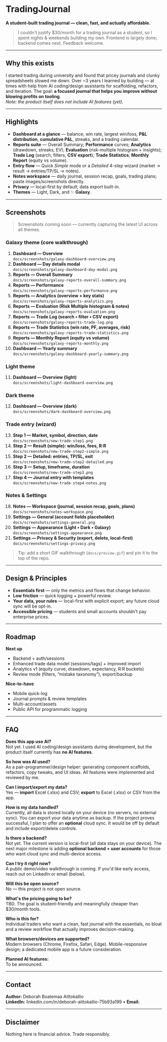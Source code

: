 # TradingJournal
**A student-built trading journal — clean, fast, and actually affordable.**

> I couldn't justify $30/month for a trading journal as a student, so I spent nights & weekends building my own. Frontend is largely done; backend comes next. Feedback welcome.

---

## Why this exists
I started trading during university and found that pricey journals and clunky spreadsheets slowed me down. Over ~3 years I learned by building — at times with help from AI coding/design assistants for scaffolding, refactors, and iteration. The goal: **a focused journal that helps you improve without blowing profits on tooling**.  
*Note: the product itself does not include AI features (yet).*

---

## Highlights
- **Dashboard at a glance** — balance, win rate, largest win/loss, **P&L distribution**, **cumulative P&L**, streaks, and a trading calendar.
- **Reports suite** — Overall Summary; **Performance** curves; **Analytics** (drawdown, streaks, EV); **Evaluation** (risk-multiple histogram + insights); **Trade Log** (search, filters, **CSV export**); **Trade Statistics**; **Monthly Report** (equity vs volume).
- **Entry flow** — Quick *Simple* mode or a *Detailed* 4-step wizard (market → result → entries/TP/SL → notes).
- **Notes workspace** — daily journal, session recap, goals, trading plans; paste images/screenshots directly.
- **Privacy** — local-first by default; data export built-in.
- **Themes** — Light, Dark, and ✨ **Galaxy**.

---

## Screenshots
> Screenshots coming soon — currently capturing the latest UI across all themes.

### Galaxy theme (core walkthrough)
1. **Dashboard — Overview**  
   `docs/screenshots/galaxy-dashboard-overview.png`
2. **Dashboard — Day details modal**  
   `docs/screenshots/galaxy-dashboard-day-modal.png`
3. **Reports — Overall Summary**  
   `docs/screenshots/galaxy-reports-overall-summary.png`
4. **Reports — Performance**  
   `docs/screenshots/galaxy-reports-performance.png`
5. **Reports — Analytics (overview + key stats)**  
   `docs/screenshots/galaxy-reports-analytics.png`
6. **Reports — Evaluation (Risk Multiple histogram & notes)**  
   `docs/screenshots/galaxy-reports-evaluation.png`
7. **Reports — Trade Log (search • filter • CSV export)**  
   `docs/screenshots/galaxy-reports-trade-log.png`
8. **Reports — Trade Statistics (win rate, PF, averages, risk)**  
   `docs/screenshots/galaxy-reports-trade-statistics.png`
9. **Reports — Monthly Report (equity vs volume)**  
   `docs/screenshots/galaxy-reports-monthly.png`
10. **Dashboard — Yearly summary**  
    `docs/screenshots/galaxy-dashboard-yearly-summary.png`

### Light theme
11. **Dashboard — Overview (light)**  
    `docs/screenshots/light-dashboard-overview.png`

### Dark theme
12. **Dashboard — Overview (dark)**  
    `docs/screenshots/dark-dashboard-overview.png`

### Trade entry (wizard)
13. **Step 1 — Market, symbol, direction, date**  
    `docs/screenshots/new-trade-step1.png`
14. **Step 2 — Result (simple): win/loss, fees, R:R**  
    `docs/screenshots/new-trade-step2-simple.png`
15. **Step 2 — Detailed: entries, TP/SL, exit**  
    `docs/screenshots/new-trade-step2-detailed.png`
16. **Step 3 — Setup, timeframe, duration**  
    `docs/screenshots/new-trade-step3.png`
17. **Step 4 — Journal entry with templates**  
    `docs/screenshots/new-trade-step4-notes.png`

### Notes & Settings
18. **Notes — Workspace (journal, session recap, goals, plans)**  
    `docs/screenshots/notes-workspace.png`
19. **Settings — General (account fields placeholder)**  
    `docs/screenshots/settings-general.png`
20. **Settings — Appearance (Light • Dark • Galaxy)**  
    `docs/screenshots/settings-appearance.png`
21. **Settings — Privacy & Security (export, delete, local-first)**  
    `docs/screenshots/settings-privacy.png`

> Tip: add a short GIF walkthrough (`docs/preview.gif`) and pin it to the top of the repo.

---

## Design & Principles
- **Essentials first** — only the metrics and flows that change behavior.
- **Low friction** — quick logging + powerful review.
- **Your data, your rules** — local-first with explicit export; any future cloud sync will be opt-in.
- **Accessible pricing** — students and small accounts shouldn't pay enterprise prices.

---

## Roadmap
**Next up**
- Backend + auth/sessions  
- Enhanced trade data model (sessions/tags) + improved import  
- Analytics v1 (equity curve, drawdown, expectancy, R:R buckets)  
- Review mode (filters, “mistake taxonomy”), export/backup

**Nice-to-have**
- Mobile quick-log  
- Journal prompts & review templates  
- Multi-account/assets  
- Public API for programmatic logging

---

## FAQ

**Does this app use AI?**  
Not yet. I used AI coding/design assistants during development, but the product itself currently has **no AI features**.

**So how was AI used?**  
As a pair-programmer/design helper: generating component scaffolds, refactors, copy tweaks, and UI ideas. All features were implemented and reviewed by me.

**Can I import/export my data?**  
Yes — **import** Excel (.xlsx) and CSV; **export** to Excel (.xlsx) or CSV from the app.

**How is my data handled?**  
Currently, all data is stored locally on your device (no servers, no external sync). You can export your data anytime as backup. If the project proves successful, I plan to offer an **optional** cloud sync. It would be off by default and include export/delete controls.

**Is there a backend?**  
Not yet. The current version is local-first (all data stays on your device). The next major milestone is adding **optional backend + user accounts** for those who want cloud sync and multi-device access.

**Can I try it right now?**  
A public demo/video walkthrough is coming. If you'd like early access, reach out on LinkedIn or email (below).

**Will this be open source?**  
No — this project is not open source.

**What's the pricing going to be?**  
TBD. The goal is student-friendly and meaningfully cheaper than $30/month tools.

**Who is this for?**  
Individual traders who want a clean, fast journal with the essentials, no bloat and a review workflow that actually improves decision-making.

**What browsers/devices are supported?**  
Modern browsers (Chrome, Firefox, Safari, Edge). Mobile-responsive design; a dedicated mobile app is a future consideration.

**Planned AI features:**  
To be announced.

---

## Contact
**Author:** Deborah Boatemaa Aittokallio  
**LinkedIn:** linkedin.com/in/deborah-aittokallio-75b93a199 • **Email:** 

---

## Disclaimer
Nothing here is financial advice. Trade responsibly.

